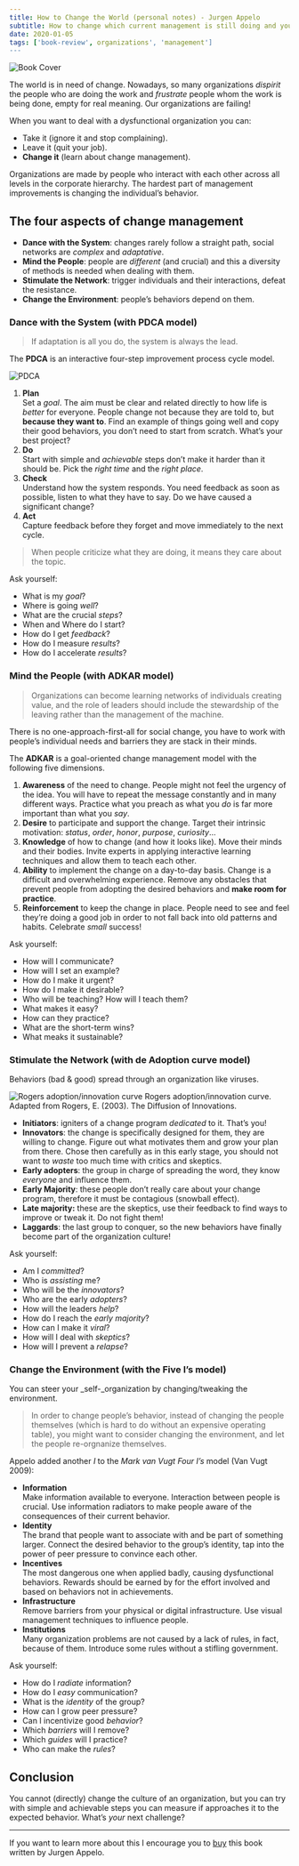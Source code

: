 ```yaml
---
title: How to Change the World (personal notes) - Jurgen Appelo
subtitle: How to change which current management is still doing and you don’t like it.
date: 2020-01-05
tags: ['book-review', organizations', 'management']
---
```


![Book Cover](https://images-na.ssl-images-amazon.com/images/S/compressed.photo.goodreads.com/books/1336320164i/13561217.jpg)

The world is in need of change. Nowadays, so many organizations _dispirit_ the people who are doing the work and _frustrate_ people whom the work is being done, empty for real meaning. Our organizations are failing!

When you want to deal with a dysfunctional organization you can:

*   Take it (ignore it and stop complaining).
*   Leave it (quit your job).
*   **Change it** (learn about change management).

Organizations are made by people who interact with each other across all levels in the corporate hierarchy. The hardest part of management improvements is changing the individual’s behavior.

## The four aspects of change management

*   **Dance with the System**: changes rarely follow a straight path, social networks are _complex_ and _adaptative_.
*   **Mind the People**: people are _different_ (and crucial) and this a diversity of methods is needed when dealing with them.
*   **Stimulate the Network**: trigger individuals and their interactions, defeat the resistance.
*   **Change the Environment**: people’s behaviors depend on them.

### Dance with the System (with PDCA model)

> If adaptation is all you do, the system is always the lead.

The **PDCA** is an interactive four-step improvement process cycle model.

![PDCA](https://management30.com/wp-content/uploads/2021/06/pdca-cycle-plan.png)

1.  **Plan**  
    Set a _goal_. The aim must be clear and related directly to how life is _better_ for everyone. People change not because they are told to, but **because they want to**. Find an example of things going well and copy their good behaviors, you don’t need to start from scratch. What’s your best project?
2.  **Do**  
    Start with simple and _achievable_ steps don’t make it harder than it should be. Pick the _right time_ and the _right place_.
3.  **Check**  
    Understand how the system responds. You need feedback as soon as possible, listen to what they have to say. Do we have caused a significant change?
4.  **Act**  
    Capture feedback before they forget and move immediately to the next cycle.

> When people criticize what they are doing, it means they care about the topic.

Ask yourself:

*   What is my _goal_?
*   Where is going _well_?
*   What are the crucial _steps_?
*   When and Where do I start?
*   How do I get _feedback_?
*   How do I measure _results_?
*   How do I accelerate _results_?

### Mind the People (with ADKAR model)

> Organizations can become learning networks of individuals creating value, and the role of leaders should include the stewardship of the leaving rather than the management of the machine.

There is no one-approach-first-all for social change, you have to work with people’s individual needs and barriers they are stack in their minds.

The **ADKAR** is a goal-oriented change management model with the following five dimensions.

1.  **Awareness** of the need to change. People might not feel the urgency of the idea. You will have to repeat the message constantly and in many different ways. Practice what you preach as what you _do_ is far more important than what you _say_.
2.  **Desire** to participate and support the change. Target their intrinsic motivation: _status_, _order_, _honor_, _purpose_, _curiosity_…
3.  **Knowledge** of how to change (and how it looks like). Move their minds and their bodies. Invite experts in applying interactive learning techniques and allow them to teach each other.
4.  **Ability** to implement the change on a day-to-day basis. Change is a difficult and overwhelming experience. Remove any obstacles that prevent people from adopting the desired behaviors and **make room for practice**.
5.  **Reinforcement** to keep the change in place. People need to see and feel they’re doing a good job in order to not fall back into old patterns and habits. Celebrate _small_ success!

Ask yourself:

*   How will I communicate?
*   How will I set an example?
*   How do I make it urgent?
*   How do I make it desirable?
*   Who will be teaching? How will I teach them?
*   What makes it easy?
*   How can they practice?
*   What are the short-term wins?
*   What meaks it sustainable?

### Stimulate the Network (with de Adoption curve model)

Behaviors (bad & good) spread through an organization like viruses.

![Rogers adoption/innovation curve](https://www.researchgate.net/profile/Luisa-Castro-4/publication/317061409/figure/fig4/AS:497007204343808@1495507159200/Rogers-adoption-innovation-curve-Adapted-from-Rogers-E-2003-The-Diffusion-of.png)
Rogers adoption/innovation curve. Adapted from Rogers, E. (2003). The Diffusion of Innovations.

*   **Initiators**: igniters of a change program _dedicated_ to it. That’s you!
*   **Innovators**: the change is specifically designed for them, they are willing to change. Figure out what motivates them and grow your plan from there. Chose then carefully as in this early stage, you should not want to _waste_ too much time with critics and skeptics.
*   **Early adopters**: the group in charge of spreading the word, they know _everyone_ and influence them.
*   **Early Majority**: these people don’t really care about your change program, therefore it must be contagious (snowball effect).
*   **Late majority:** these are the skeptics, use their feedback to find ways to improve or tweak it. Do not fight them!
*   **Laggards**: the last group to conquer, so the new behaviors have finally become part of the organization culture!

Ask yourself:

*   Am I _committed_?
*   Who is _assisting_ me?
*   Who will be the _innovators_?
*   Who are the early _adopters_?
*   How will the leaders _help_?
*   How do I reach the _early majority_?
*   How can I make it _viral_?
*   How will I deal with _skeptics_?
*   How will I prevent a _relapse_?

### Change the Environment (with the Five I’s model)

You can steer your _self-_organization by changing/tweaking the environment.

> In order to change people’s behavior, instead of changing the people themselves (which is hard to do without an expensive operating table), you might want to consider changing the environment, and let the people re-orgnanize themselves.

Appelo added another _I_ to the _Mark van Vugt Four I’s_ model (Van Vugt 2009):

*   **Information**  
    Make information available to everyone. Interaction between people is crucial. Use information radiators to make people aware of the consequences of their current behavior.
*   **Identity**  
    The brand that people want to associate with and be part of something larger. Connect the desired behavior to the group’s identity, tap into the power of peer pressure to convince each other.
*   **Incentives**  
    The most dangerous one when applied badly, causing dysfunctional behaviors. Rewards should be earned by for the effort involved and based on behaviors not in achievements.
*   **Infrastructure**  
    Remove barriers from your physical or digital infrastructure. Use visual management techniques to influence people.
*   **Institutions**  
    Many organization problems are not caused by a lack of rules, in fact, because of them. Introduce some rules without a stifling government.

Ask yourself:

*   How do I _radiate_ information?
*   How do I _easy_ communication?
*   What is the _identity_ of the group?
*   How can I grow peer pressure?
*   Can I incentivize good _behavior_?
*   Which _barriers_ will I remove?
*   Which _guides_ will I practice?
*   Who can make the _rules_?

## Conclusion

You cannot (directly) change the culture of an organization, but you can try with simple and achievable steps you can measure if approaches it to the expected behavior. What’s _your_ next challenge?

---

If you want to learn more about this I encourage you to [buy](https://www.amazon.com/How-Change-World-Management-3-0-ebook/dp/B007ZT2KES/ref=sr_1_2?keywords=how+to+change+the+world&qid=1578241212&sr=8-2) this book written by Jurgen Appelo.